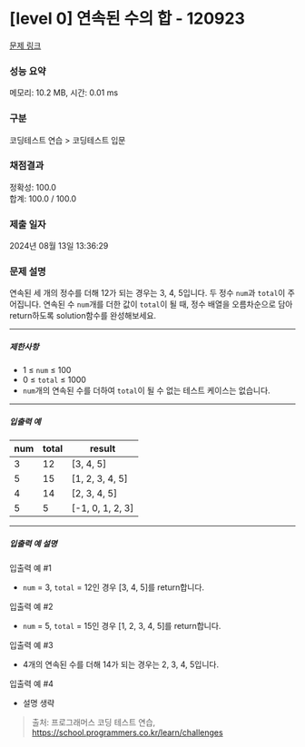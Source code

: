 # [level 0] 연속된 수의 합 - 120923 

[문제 링크](https://school.programmers.co.kr/learn/courses/30/lessons/120923#) 

### 성능 요약

메모리: 10.2 MB, 시간: 0.01 ms

### 구분

코딩테스트 연습 > 코딩테스트 입문

### 채점결과

정확성: 100.0<br/>합계: 100.0 / 100.0

### 제출 일자

2024년 08월 13일 13:36:29

### 문제 설명

<p style="user-select: auto !important;">연속된 세 개의 정수를 더해 12가 되는 경우는 3, 4, 5입니다. 두 정수 <code style="user-select: auto !important;">num</code>과 <code style="user-select: auto !important;">total</code>이 주어집니다. 연속된 수 <code style="user-select: auto !important;">num</code>개를 더한 값이 <code style="user-select: auto !important;">total</code>이 될 때, 정수 배열을 오름차순으로 담아 return하도록 solution함수를 완성해보세요.</p>

<hr style="user-select: auto !important;">

<h5 style="user-select: auto !important;">제한사항</h5>

<ul style="user-select: auto !important;">
<li style="user-select: auto !important;">1 ≤ <code style="user-select: auto !important;">num</code> ≤ 100</li>
<li style="user-select: auto !important;">0 ≤ <code style="user-select: auto !important;">total</code> ≤ 1000</li>
<li style="user-select: auto !important;"><code style="user-select: auto !important;">num</code>개의 연속된 수를 더하여 <code style="user-select: auto !important;">total</code>이 될 수 없는 테스트 케이스는 없습니다.</li>
</ul>

<hr style="user-select: auto !important;">

<h5 style="user-select: auto !important;">입출력 예</h5>
<table class="table" style="user-select: auto !important;">
        <thead style="user-select: auto !important;"><tr style="user-select: auto !important;">
<th style="user-select: auto !important;">num</th>
<th style="user-select: auto !important;">total</th>
<th style="user-select: auto !important;">result</th>
</tr>
</thead>
        <tbody style="user-select: auto !important;"><tr style="user-select: auto !important;">
<td style="user-select: auto !important;">3</td>
<td style="user-select: auto !important;">12</td>
<td style="user-select: auto !important;">[3, 4, 5]</td>
</tr>
<tr style="user-select: auto !important;">
<td style="user-select: auto !important;">5</td>
<td style="user-select: auto !important;">15</td>
<td style="user-select: auto !important;">[1, 2, 3, 4, 5]</td>
</tr>
<tr style="user-select: auto !important;">
<td style="user-select: auto !important;">4</td>
<td style="user-select: auto !important;">14</td>
<td style="user-select: auto !important;">[2, 3, 4, 5]</td>
</tr>
<tr style="user-select: auto !important;">
<td style="user-select: auto !important;">5</td>
<td style="user-select: auto !important;">5</td>
<td style="user-select: auto !important;">[-1, 0, 1, 2, 3]</td>
</tr>
</tbody>
      </table>
<hr style="user-select: auto !important;">

<h5 style="user-select: auto !important;">입출력 예 설명</h5>

<p style="user-select: auto !important;">입출력 예 #1</p>

<ul style="user-select: auto !important;">
<li style="user-select: auto !important;"><code style="user-select: auto !important;">num</code> = 3, <code style="user-select: auto !important;">total</code> = 12인 경우 [3, 4, 5]를 return합니다.</li>
</ul>

<p style="user-select: auto !important;">입출력 예 #2</p>

<ul style="user-select: auto !important;">
<li style="user-select: auto !important;"><code style="user-select: auto !important;">num</code> = 5, <code style="user-select: auto !important;">total</code> = 15인 경우 [1, 2, 3, 4, 5]를 return합니다.</li>
</ul>

<p style="user-select: auto !important;">입출력 예 #3</p>

<ul style="user-select: auto !important;">
<li style="user-select: auto !important;">4개의 연속된 수를 더해 14가 되는 경우는 2, 3, 4, 5입니다.</li>
</ul>

<p style="user-select: auto !important;">입출력 예 #4</p>

<ul style="user-select: auto !important;">
<li style="user-select: auto !important;">설명 생략</li>
</ul>


> 출처: 프로그래머스 코딩 테스트 연습, https://school.programmers.co.kr/learn/challenges